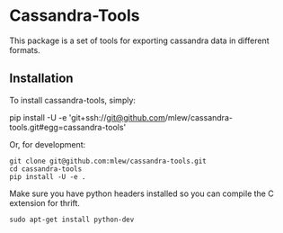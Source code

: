 Cassandra-Tools
===============

This package is a set of tools for exporting cassandra data in different formats.

Installation
------------

To install cassandra-tools, simply:

pip install -U -e 'git+ssh://git@github.com/mlew/cassandra-tools.git#egg=cassandra-tools'

Or, for development:

    git clone git@github.com:mlew/cassandra-tools.git
    cd cassandra-tools
    pip install -U -e .

Make sure you have python headers installed so you can compile the C extension for thrift.

    sudo apt-get install python-dev

